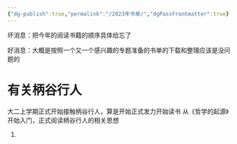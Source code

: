 ```yaml
---
{"dg-publish":true,"permalink":"/2023年书单/","dgPassFrontmatter":true}
---
```




坏消息：把今年的阅读书籍的顺序具体给忘了

好消息：大概是按照一个又一个感兴趣的专题准备的书单的下载和整理应该是没问题的

# 有关柄谷行人
大二上学期正式开始接触柄谷行人，算是开始正式发力开始读书
从《哲学的起源》开始入门，正式阅读柄谷行人的相关思想

1. 